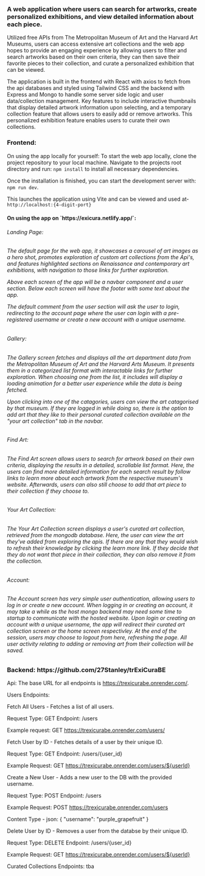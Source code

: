 <h3>A web application where users can search for artworks, create personalized exhibitions, and view detailed information about each piece.</h3>

Utilized free APIs from The Metropolitan Museum of Art and the Harvard Art Museums, users can access extensive art collections and the web app hopes to provide an engaging experience by allowing users to filter and search artworks based on their own criteria, they can then save their favorite pieces to their collection, and curate a personalized exhibition that can be viewed.

The application is built in the frontend with React with axios to fetch from the api databases and styled using Tailwind CSS and the backend with Express and Mongo to handle some server side logic and user data/collection management. Key features to include interactive thumbnails that display detailed artwork information upon selecting, and a temporary collection feature that allows users to easily add or remove artworks. This personalized exhibition feature enables users to curate their own collections.

<h3>Frontend:</h3>

On using the app locally for yourself:
To start the web app locally, clone the project repository to your local machine. Navigate to the projects root directory and run:
`npm install` to install all necessary dependencies.

Once the installation is finished, you can start the development server with:
`npm run dev`.

This launches the application using Vite and can be viewed and used at-
`http://localhost:{4-digit-port}`

<h4>On using the app on `https://exicura.netlify.app/`:</h4>

<h6>Landing Page:<h6>
  <p>The default page for the web app, it showcases a carousel of art images as a hero shot, promotes exploration of custom art collections from the Api's, and features highlighted sections on Renaissance and contemporary art exhibitions, with navigation to those links for further exploration. 

Above each screen of the app will be a navbar component and a user section.
Below each screen will have the footer with some text about the app.

The default comment from the user section will ask the user to login, redirecting to the account page where the user can login with a pre-registered username or create a new account with a unique username.</p>



<h6>Gallery:<h6>
    <p>The Gallery screen fetches and displays all the art department data from the Metropolitan Museum of Art and the Harvard Arts Museum. It presents them in a categorized list format with interactable links for further exploration. When choosing one from the list, it includes will display a loading animation for a better user experience while the data is being fetched.

Upon clicking into one of the catagories, users can view the art catagorised by that museum. If they are logged in while doing so, there is the option to add art that they like to their personal curated collection available on the "your art collection" tab in the navbar. </p>


<h6>Find Art:<h6>
    <p>The Find Art screen allows users to search for artwork based on their own criteria, displaying the results in a detailed, scrollable list format. Here, the users can find more detailed information for each search result by follow links to learn more about each artwork from the respective museum's website. Afterwards, users can also still choose to add that art piece to their collection if they choose to.</p>


<h6>Your Art Collection:<h6>
    <p>The Your Art Collection screen displays a user's curated art collection, retrieved from the mongodb database. Here, the user can view the art they've added from exploring the apis. If there are any that they would wish to refresh their knowledge by clicking the learn more link. If they decide that they do not want that piece in their collection, they can also remove it from the collection.</p>



<h6>Account:<h6>
    <p>The Account screen has very simple user authentication, allowing users to log in or create a new account. When logging in or creating an account, it may take a while as the host mongo backend may need some time to startup to communicate with the hosted website. Upon login or creating an account with a unique username, the app will redirect their curated art collection screen or the home screen respectivley. At the end of the session, users may choose to logout from here, refreshing the page. All user activity relating to adding or removing art from their collection will be saved.</p>


<h3>Backend: https://github.com/27Stanley/trExiCuraBE</h3>

Api:
The base URL for all endpoints is https://trexicurabe.onrender.com/.

Users Endpoints:

Fetch All Users - Fetches a list of all users.

Request Type: GET Endpoint: /users

Example request: GET https://trexicurabe.onrender.com/users/

Fetch User by ID - Fetches details of a user by their unique ID.

Request Type: GET Endpoint: /users/{user_id}

Example Request: GET https://trexicurabe.onrender.com/users/${userId}

Create a New User - Adds a new user to the DB with the provided username.

Request Type: POST Endpoint: /users

Example Request: POST https://trexicurabe.onrender.com/users

Content Type - json: { "username": "purple_grapefruit" }

Delete User by ID - Removes a user from the databse by their unique ID.

Request Type: DELETE Endpoint: /users/{user_id}

Example Request: GET https://trexicurabe.onrender.com/users/${userId}

Curated Collections Endpoints:
tba
